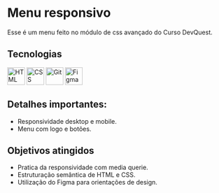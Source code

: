 # Menu responsivo 
Esse é um menu feito no módulo de css avançado do Curso DevQuest.

## Tecnologias
<div style="display: inline_block">
  <img src="https://cdn.jsdelivr.net/gh/devicons/devicon/icons/html5/html5-plain-wordmark.svg" title="HTML" width="40" height="40"/> 
  <img src="https://cdn.jsdelivr.net/gh/devicons/devicon/icons/css3/css3-plain-wordmark.svg" title="CSS" width="40" height="40"/>
  <img src="https://cdn.jsdelivr.net/gh/devicons/devicon/icons/git/git-original.svg" title="Git" width="40" height="40"/>
  <img src="https://cdn.jsdelivr.net/gh/devicons/devicon/icons/figma/figma-original.svg" title="Figma" width="40" height="40"/>
</div>

## Detalhes importantes:
- Responsividade desktop e mobile.
- Menu com logo e botões.

## Objetivos atingidos
- Pratica da responsividade com media querie.
- Estruturação semântica de HTML e CSS.
- Utilização do Figma para orientações de design.

